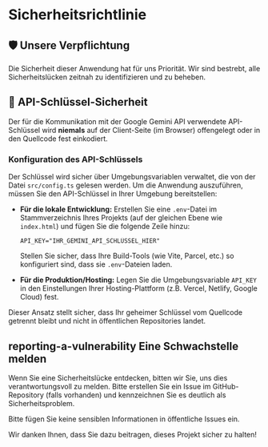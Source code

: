 # Sicherheitsrichtlinie

## 🛡️ Unsere Verpflichtung

Die Sicherheit dieser Anwendung hat für uns Priorität. Wir sind bestrebt, alle Sicherheitslücken zeitnah zu identifizieren und zu beheben.

## 🔑 API-Schlüssel-Sicherheit

Der für die Kommunikation mit der Google Gemini API verwendete API-Schlüssel wird **niemals** auf der Client-Seite (im Browser) offengelegt oder in den Quellcode fest einkodiert.

### Konfiguration des API-Schlüssels

Der Schlüssel wird sicher über Umgebungsvariablen verwaltet, die von der Datei `src/config.ts` gelesen werden. Um die Anwendung auszuführen, müssen Sie den API-Schlüssel in Ihrer Umgebung bereitstellen:

- **Für die lokale Entwicklung:** Erstellen Sie eine `.env`-Datei im Stammverzeichnis Ihres Projekts (auf der gleichen Ebene wie `index.html`) und fügen Sie die folgende Zeile hinzu:
  ```
  API_KEY="IHR_GEMINI_API_SCHLÜSSEL_HIER"
  ```
  Stellen Sie sicher, dass Ihre Build-Tools (wie Vite, Parcel, etc.) so konfiguriert sind, dass sie `.env`-Dateien laden.

- **Für die Produktion/Hosting:** Legen Sie die Umgebungsvariable `API_KEY` in den Einstellungen Ihrer Hosting-Plattform (z.B. Vercel, Netlify, Google Cloud) fest.

Dieser Ansatz stellt sicher, dass Ihr geheimer Schlüssel vom Quellcode getrennt bleibt und nicht in öffentlichen Repositories landet.

## reporting-a-vulnerability Eine Schwachstelle melden

Wenn Sie eine Sicherheitslücke entdecken, bitten wir Sie, uns dies verantwortungsvoll zu melden. Bitte erstellen Sie ein Issue im GitHub-Repository (falls vorhanden) und kennzeichnen Sie es deutlich als Sicherheitsproblem.

Bitte fügen Sie keine sensiblen Informationen in öffentliche Issues ein.

Wir danken Ihnen, dass Sie dazu beitragen, dieses Projekt sicher zu halten!
